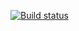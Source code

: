[![Build status](https://ci.appveyor.com/api/projects/status/wtluaj560302o19w?svg=true)](https://ci.appveyor.com/project/Vlad-Atlas/api-ci)

